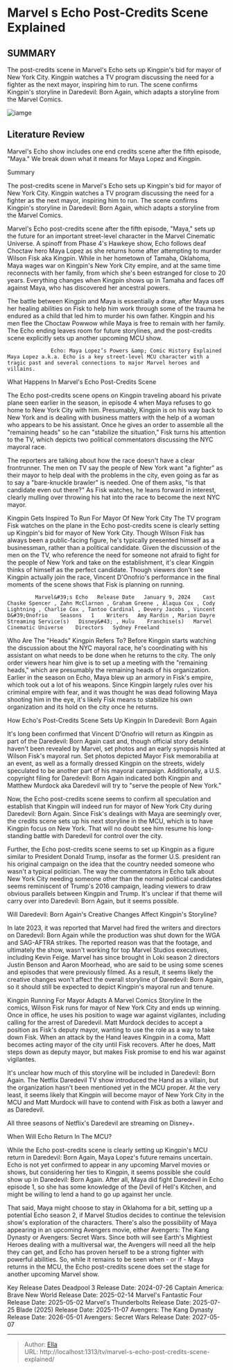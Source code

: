 # Marvel s Echo Post-Credits Scene Explained


## SUMMARY 



  The post-credits scene in Marvel&#39;s Echo sets up Kingpin&#39;s bid for mayor of New York City.   Kingpin watches a TV program discussing the need for a fighter as the next mayor, inspiring him to run.   The scene confirms Kingpin&#39;s storyline in Daredevil: Born Again, which adapts a storyline from the Marvel Comics.  

![iamge](https://static1.srcdn.com/wordpress/wp-content/uploads/2024/01/composite-of-vincent-d-onofrio-as-kingpin-and-alaqua-cox-as-maya-lopez-in-marvel-s-echo.jpg)

## Literature Review
Marvel&#39;s Echo show includes one end credits scene after the fifth episode, &#34;Maya.&#34; We break down what it means for Maya Lopez and Kingpin.





Summary

  The post-credits scene in Marvel&#39;s Echo sets up Kingpin&#39;s bid for mayor of New York City.   Kingpin watches a TV program discussing the need for a fighter as the next mayor, inspiring him to run.   The scene confirms Kingpin&#39;s storyline in Daredevil: Born Again, which adapts a storyline from the Marvel Comics.  







Marvel&#39;s Echo post-credits scene after the fifth episode, &#34;Maya,&#34; sets up the future for an important street-level character in the Marvel Cinematic Universe. A spinoff from Phase 4&#39;s Hawkeye show, Echo follows deaf Choctaw hero Maya Lopez as she returns home after attempting to murder Wilson Fisk aka Kingpin. While in her hometown of Tamaha, Oklahoma, Maya wages war on Kingpin&#39;s New York City empire, and at the same time reconnects with her family, from which she&#39;s been estranged for close to 20 years. Everything changes when Kingpin shows up in Tamaha and faces off against Maya, who has discovered her ancestral powers.

The battle between Kingpin and Maya is essentially a draw, after Maya uses her healing abilities on Fisk to help him work through some of the trauma he endured as a child that led him to murder his own father. Kingpin and his men flee the Choctaw Powwow while Maya is free to remain with her family. The Echo ending leaves room for future storylines, and the post-credits scene explicitly sets up another upcoming MCU show.




                  Echo: Maya Lopez’s Powers &amp; Comic History Explained   Maya Lopez a.k.a. Echo is a key street-level MCU character with a tragic past and several connections to major Marvel heroes and villains.    


 What Happens In Marvel&#39;s Echo Post-Credits Scene 
         

The Echo post-credits scene opens on Kingpin traveling aboard his private plane seen earlier in the season, in episode 4 when Maya refuses to go home to New York City with him. Presumably, Kingpin is on his way back to New York and is dealing with business matters with the help of a woman who appears to be his assistant. Once he gives an order to assemble all the &#34;remaining heads&#34; so he can &#34;stabilize the situation,&#34; Fisk turns his attention to the TV, which depicts two political commentators discussing the NYC mayoral race.




The reporters are talking about how the race doesn&#39;t have a clear frontrunner. The men on TV say the people of New York want &#34;a fighter&#34; as their mayor to help deal with the problems in the city, even going as far as to say a &#34;bare-knuckle brawler&#34; is needed. One of them asks, &#34;Is that candidate even out there?&#34; As Fisk watches, he leans forward in interest, clearly mulling over throwing his hat into the race to become the next NYC mayor.

Kingpin Gets Inspired To Run For Mayor Of New York City
The TV program Fisk watches on the plane in the Echo post-credits scene is clearly setting up Kingpin&#39;s bid for mayor of New York City. Though Wilson Fisk has always been a public-facing figure, he&#39;s typically presented himself as a businessman, rather than a political candidate. Given the discussion of the men on the TV, who reference the need for someone not afraid to fight for the people of New York and take on the establishment, it&#39;s clear Kingpin thinks of himself as the perfect candidate. Though viewers don&#39;t see Kingpin actually join the race, Vincent D&#39;Onofrio&#39;s performance in the final moments of the scene shows that Fisk is planning on running.




             Marvel&#39;s Echo   Release Date   January 9, 2024    Cast   Chaske Spencer , Zahn McClarnon , Graham Greene , Alaqua Cox , Cody Lightning , Charlie Cox , Tantoo Cardinal , Devery Jacobs , Vincent D&#39;Onofrio    Seasons   1    Writers   Amy Rardin , Marion Dayre    Streaming Service(s)   Disney&#43; , Hulu    Franchise(s)   Marvel Cinematic Universe    Directors   Sydney Freeland       

Who Are The &#34;Heads&#34; Kingpin Refers To?
Before Kingpin starts watching the discussion about the NYC mayoral race, he&#39;s coordinating with his assistant on what needs to be done when he returns to the city. The only order viewers hear him give is to set up a meeting with the &#34;remaining heads,&#34; which are presumably the remaining heads of his organization. Earlier in the season on Echo, Maya blew up an armory in Fisk&#39;s empire, which took out a lot of his weapons. Since Kingpin largely rules over his criminal empire with fear, and it was thought he was dead following Maya shooting him in the eye, it&#39;s likely Fisk means to stabilize his own organization and its hold on the city once he returns.



 How Echo&#39;s Post-Credits Scene Sets Up Kingpin In Daredevil: Born Again 
         





It&#39;s long been confirmed that Vincent D&#39;Onofrio will return as Kingpin as part of the Daredevil: Born Again cast and, though official story details haven&#39;t been revealed by Marvel, set photos and an early synopsis hinted at Wilson Fisk&#39;s mayoral run. Set photos depicted Mayor Fisk memorabilia at an event, as well as a formally dressed Kingpin on the streets, widely speculated to be another part of his mayoral campaign. Additionally, a U.S. copyright filing for Daredevil: Born Again indicated both Kingpin and Matthew Murdock aka Daredevil will try to &#34;serve the people of New York.&#34;

Now, the Echo post-credits scene seems to confirm all speculation and establish that Kingpin will indeed run for mayor of New York City during Daredevil: Born Again. Since Fisk&#39;s dealings with Maya are seemingly over, the credits scene sets up his next storyline in the MCU, which is to have Kingpin focus on New York. That will no doubt see him resume his long-standing battle with Daredevil for control over the city.




Further, the Echo post-credits scene seems to set up Kingpin as a figure similar to President Donald Trump, insofar as the former U.S. president ran his original campaign on the idea that the country needed someone who wasn&#39;t a typical politician. The way the commentators in Echo talk about New York City needing someone other than the normal political candidates seems reminiscent of Trump&#39;s 2016 campaign, leading viewers to draw obvious parallels between Kingpin and Trump. It&#39;s unclear if that theme will carry over into Daredevil: Born Again, but it seems possible.

Will Daredevil: Born Again&#39;s Creative Changes Affect Kingpin&#39;s Storyline?
          

In late 2023, it was reported that Marvel had fired the writers and directors on Daredevil: Born Again while the production was shut down for the WGA and SAG-AFTRA strikes. The reported reason was that the footage, and ultimately the show, wasn&#39;t working for top Marvel Studios executives, including Kevin Feige. Marvel has since brought in Loki season 2 directors Justin Benson and Aaron Moorhead, who are said to be using some scenes and episodes that were previously filmed. As a result, it seems likely the creative changes won&#39;t affect the overall storyline of Daredevil: Born Again, so it should still be expected to depict Kingpin&#39;s mayoral run and tenure.




Kingpin Running For Mayor Adapts A Marvel Comics Storyline
In the comics, Wilson Fisk runs for mayor of New York City and ends up winning. Once in office, he uses his position to wage war against vigilantes, including calling for the arrest of Daredevil. Matt Murdock decides to accept a position as Fisk&#39;s deputy mayor, wanting to use the role as a way to take down Fisk. When an attack by the Hand leaves Kingpin in a coma, Matt becomes acting mayor of the city until Fisk recovers. After he does, Matt steps down as deputy mayor, but makes Fisk promise to end his war against vigilantes.

It&#39;s unclear how much of this storyline will be included in Daredevil: Born Again. The Netflix Daredevil TV show introduced the Hand as a villain, but the organization hasn&#39;t been mentioned yet in the MCU proper. At the very least, it seems likely that Kingpin will become mayor of New York City in the MCU and Matt Murdock will have to contend with Fisk as both a lawyer and as Daredevil.



All three seasons of Netflix&#39;s Daredevil are streaming on Disney&#43;.









 When Will Echo Return In The MCU? 
          

While the Echo post-credits scene is clearly setting up Kingpin&#39;s MCU return in Daredevil: Born Again, Maya Lopez&#39;s future remains uncertain. Echo is not yet confirmed to appear in any upcoming Marvel movies or shows, but considering her ties to Kingpin, it seems possible she could show up in Daredevil: Born Again. After all, Maya did fight Daredevil in Echo episode 1, so she has some knowledge of the Devil of Hell&#39;s Kitchen, and might be willing to lend a hand to go up against her uncle.

That said, Maya might choose to stay in Oklahoma for a bit, setting up a potential Echo season 2, if Marvel Studios decides to continue the television show&#39;s exploration of the characters. There&#39;s also the possibility of Maya appearing in an upcoming Avengers movie, either Avengers: The Kang Dynasty or Avengers: Secret Wars. Since both will see Earth&#39;s Mightiest Heroes dealing with a multiversal war, the Avengers will need all the help they can get, and Echo has proven herself to be a strong fighter with powerful abilities. So, while it remains to be seen when - or if - Maya returns in the MCU, the Echo post-credits scene does set the stage for another upcoming Marvel show.




  Key Release Dates              Deadpool 3 Release Date: 2024-07-26                    Captain America: Brave New World Release Date: 2025-02-14                   Marvel&#39;s Fantastic Four Release Date: 2025-05-02                   Marvel&#39;s Thunderbolts Release Date: 2025-07-25                   Blade (2025) Release Date: 2025-11-07                   Avengers: The Kang Dynasty  Release Date: 2026-05-01                    Avengers: Secret Wars Release Date: 2027-05-07      

---

> Author: [Ella](https://instagram.hk.cn/)  
> URL: http://localhost:1313/tv/marvel-s-echo-post-credits-scene-explained/  

